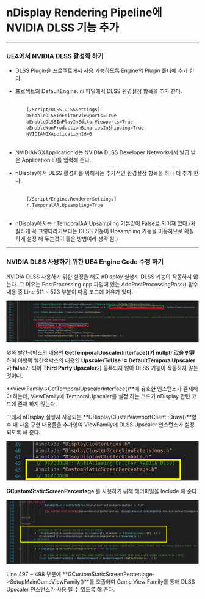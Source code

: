 # nDisplay Rendering Pipeline에 NVIDIA DLSS 기능 추가

----------------------------------------------------------------------------------------------------------------------------------------------------------------

### UE4에서 NVIDIA DLSS 활성화 하기

* DLSS Plugin을 프로젝트에서 사용 가능하도록 Engine의 Plugin 폴더에 추가 한다.

* 프로젝트의 DefaultEngine.ini 파일에서 DLSS 환경설정 항목을 추가 한다.

  <pre>
      <code>
      [/Script/DLSS.DLSSSettings]
      bEnableDLSSInEditorViewports=True
      bEnableDLSSInPlayInEditorViewports=True
      bEnableNonProductionBinariesInShipping=True
      NVIDIANGXApplicationId=0
      </code>
  </pre>

* NVIDIANGXApplicationId는 NVIDIA DLSS Developer Network에서 발급 받은 Application ID를 입력해 준다.

* nDisplay에서 DLSS 활성화를 위해서는 추가적인 환경설정 항목을 하나 더 추가 한다.

  <pre>
      <code>
      [/Script/Engine.RendererSettings]
      r.TemporalAA.Upsampling=True
      </code>
  </pre>

* nDisplay에서는 r.TemporalAA.Upsampling 기본값이 False로 되어져 있다.(확실하게 꼭 그렇다라기보다는 DLSS 기능이 Upsampling 기능을 이용하므로 확실하게 설정 해 두는것이 좋은 방법이라 생각 됨.)

----------------------------------------------------------------------------------------------------------------------------------------------------------------

### NVIDIA DLSS 사용하기 위한 UE4 Engine Code 수정 하기

NVIDIA DLSS 사용하기 위한 설정을 해도 nDisplay 실행시 DLSS 기능이 작동하지 않는다. 그 이유는 PostProcessing.cpp 파일에 있는 AddPostProcessingPass() 함수 내용 중 Line 511 ~ 523 부분이 다음 코드에 이유가 있다.

![](https://github.com/Devcoder-IndieWorks/NPlayerTemplate/blob/master/ScreenShots/AddPostProcessingPass.png)

윗쪽 빨간색박스의 내용인 **GetTemporalUpscalerInterface()가 nullptr 값을 반환**하여 아랫쪽 빨간색박스의 내용인 **UpscalerToUse != DefaultTemporalUpscaler가 false**가 되어 **Third Party Upscaler**가 등록되지 않아 DLSS 기능이 작동하지 않는것이다.

**View.Family->GetTemporalUpscalerInterface()**에 유효한 인스턴스가 존재해야 하는데, ViewFamily에 TemporalUpscaler를 설정 하는 코드가 nDisplay 관련 코드에 존재 하지 않는다.

그래서 nDisplay 실행시 사용되는 **UDisplayClusterViewportClient::Draw()**함수 내 다음 구현 내용들을 추가항여 ViewFamily에 DLSS Upscaler 인스턴스가 설정 되도록 해 준다.

![](https://github.com/Devcoder-IndieWorks/NPlayerTemplate/blob/master/ScreenShots/modify_dlss_ue4_1.png)

**GCustomStaticScreenPercentage** 를 사용하기 위해 헤더파일을 Include 해 준다.

![](https://github.com/Devcoder-IndieWorks/NPlayerTemplate/blob/master/ScreenShots/modify_dlss_ue4_2.png)

Line 497 ~ 498 부분에 **GCustomStaticScreenPercentage->SetupMainGameViewFamily()**를 호출하여 Game View Family를 통해 DLSS Upscaler 인스턴스가 사용 될 수 있도록 해 준다.

